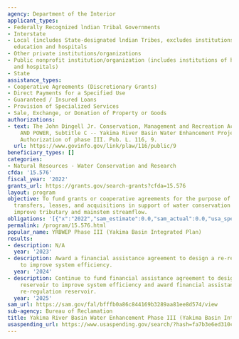 ```yaml
---
agency: Department of the Interior
applicant_types:
- Federally Recognized lndian Tribal Governments
- Interstate
- Local (includes State-designated lndian Tribes, excludes institutions of higher
  education and hospitals
- Other private institutions/organizations
- Public nonprofit institution/organization (includes institutions of higher education
  and hospitals)
- State
assistance_types:
- Cooperative Agreements (Discretionary Grants)
- Direct Payments for a Specified Use
- Guaranteed / Insured Loans
- Provision of Specialized Services
- Sale, Exchange, or Donation of Property or Goods
authorizations:
- text: The John Dingell Jr. Conservation, Management and Recreation Act, TITLE VIII—WATER
    AND POWER, Subtitle C -- Yakima River Basin Water Enhancement Project, Sec. 8201.
    Authorization of phase III. Pub. L. 116, 9.
  url: https://www.govinfo.gov/link/plaw/116/public/9
beneficiary_types: []
categories:
- Natural Resources - Water Conservation and Research
cfda: '15.576'
fiscal_year: '2022'
grants_url: https://grants.gov/search-grants?cfda=15.576
layout: program
objective: To fund grants or cooperative agreements for the purpose of land and water
  transfers, leases, and acquisitions in support of water conservation projects to
  improve tributary and mainstem streamflow.
obligations: '[{"x":"2022","sam_estimate":0.0,"sam_actual":0.0,"usa_spending_actual":0.0},{"x":"2023","sam_estimate":0.0,"sam_actual":0.0,"usa_spending_actual":0.0},{"x":"2024","sam_estimate":5000792.0,"sam_actual":0.0,"usa_spending_actual":0.0}]'
permalink: /program/15.576.html
popular_name: YRBWEP Phase III (Yakima Basin Integrated Plan)
results:
- description: N/A
  year: '2023'
- description: Award a financial assistance agreement to design a re-regulation reservoir
    to improve system efficiency.
  year: '2024'
- description: Continue to fund financial assistance agreement to design a re-regulation
    reservoir to improve system efficiency and award financial assistance to implement
    re-regulation reservoir.
  year: '2025'
sam_url: https://sam.gov/fal/bfffb0a86c844169b3289aa81ee8d574/view
sub-agency: Bureau of Reclamation
title: Yakima River Basin Water Enhancement Phase III (Yakima Basin Integrated Plan)
usaspending_url: https://www.usaspending.gov/search/?hash=fa7b3e6ed310c30f5743d799cbcdd448
---
```

